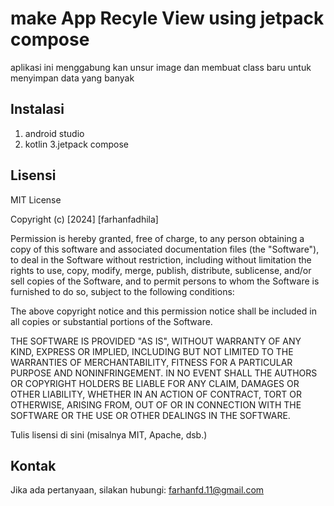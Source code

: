 # make App Recyle View using jetpack compose

aplikasi ini menggabung kan unsur image dan membuat class baru untuk menyimpan data yang banyak

## Instalasi

1. android studio
2. kotlin
3.jetpack compose


## Lisensi
MIT License

Copyright (c) [2024] [farhanfadhila]

Permission is hereby granted, free of charge, to any person obtaining a copy
of this software and associated documentation files (the "Software"), to deal
in the Software without restriction, including without limitation the rights
to use, copy, modify, merge, publish, distribute, sublicense, and/or sell
copies of the Software, and to permit persons to whom the Software is
furnished to do so, subject to the following conditions:

The above copyright notice and this permission notice shall be included in all
copies or substantial portions of the Software.

THE SOFTWARE IS PROVIDED "AS IS", WITHOUT WARRANTY OF ANY KIND, EXPRESS OR
IMPLIED, INCLUDING BUT NOT LIMITED TO THE WARRANTIES OF MERCHANTABILITY,
FITNESS FOR A PARTICULAR PURPOSE AND NONINFRINGEMENT. IN NO EVENT SHALL THE
AUTHORS OR COPYRIGHT HOLDERS BE LIABLE FOR ANY CLAIM, DAMAGES OR OTHER
LIABILITY, WHETHER IN AN ACTION OF CONTRACT, TORT OR OTHERWISE, ARISING FROM,
OUT OF OR IN CONNECTION WITH THE SOFTWARE OR THE USE OR OTHER DEALINGS IN THE
SOFTWARE.

Tulis lisensi di sini (misalnya MIT, Apache, dsb.)

## Kontak

Jika ada pertanyaan, silakan hubungi:
farhanfd.11@gmail.com
